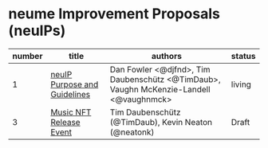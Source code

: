 # neume Improvement Proposals (neuIPs)

| number | title                                                                                               | authors                                              | status |
| ------ | --------------------------------------------------------------------------------------------------- | ---------------------------------------------------- | ------ |
| 1      | [neuIP Purpose and Guidelines](https://github.com/neume-network/neuIPs/blob/main/neuIPs/neuIP-1.md) | Dan Fowler <@djfnd>, Tim Daubenschütz <@TimDaub>, Vaughn McKenzie-Landell <@vaughnmck>     | living |
| 3      | [Music NFT Release Event](https://github.com/neume-network/neuIPs/blob/main/neuIPs/neuIP-3.md)      | Tim Daubenschütz (@TimDaub), Kevin Neaton (@neatonk) | Draft  |
